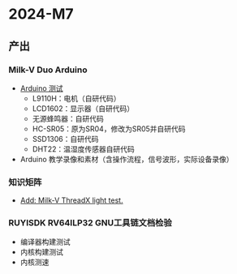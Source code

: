# 2024-M7

## 产出

### Milk-V Duo Arduino

- [Arduino 测试](https://github.com/ArielHeleneto/Work-PLCT/tree/master/duo/Arduino)
  - L9110H：电机（自研代码）
  - LCD1602：显示器（自研代码）
  - 无源蜂鸣器：自研代码
  - HC-SR05：原为SR04，修改为SR05并自研代码
  - SSD1306：自研代码
  - DHT22：温湿度传感器自研代码
- Arduino 教学录像和素材（含操作流程，信号波形，实际设备录像）

### 知识矩阵

- [Add: Milk-V ThreadX light test.](https://github.com/KevinMX/support-matrix/commit/239ee53b366cbf28e8f19ab95883854f3f0d6cfc)

### RUYISDK RV64ILP32 GNU工具链文档检验

- 编译器构建测试
- 内核构建测试
- 内核测速
